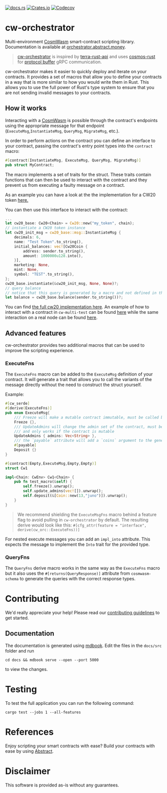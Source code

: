 <a href="https://docs.rs/cw-orc/latest" ><img alt="docs.rs" src="https://img.shields.io/docsrs/cw-orc"></a> <a href="https://crates.io/crates/cw-orc" ><img alt="Crates.io" src="https://img.shields.io/crates/d/cw-orc"></a> <a href="https://app.codecov.io/gh/AbstractSDK/cw-orc" ><img alt="Codecov" src="https://img.shields.io/codecov/c/github/AbstractSDK/cw-orc?token=CZZH6DJMRY"></a>

# cw-orchestrator

Multi-environment [CosmWasm](https://cosmwasm.com/) smart-contract scripting library.  Documentation is available at [orchestrator.abstract.money](https://orchestrator.abstract.money).

> [cw-orchestrator](cw-orc/README.md) is inspired by [terra-rust-api](https://github.com/PFC-Validator/terra-rust) and uses [cosmos-rust](https://github.com/cosmos/cosmos-rust) for [protocol buffer](https://developers.google.com/protocol-buffers/docs/overview) gRPC communication.

cw-orchestrator makes it easier to quickly deploy and iterate on your contracts. It provides a set of macros that allow you to define your contracts in a way that is more similar to how you would write them in Rust. This allows you to use the full power of Rust's type system to ensure that you are not sending invalid messages to your contracts.

## How it works

Interacting with a [CosmWasm](https://cosmwasm.com/) is possible through the contract's endpoints using the appropriate message for that endpoint (`ExecuteMsg`,`InstantiateMsg`, `QueryMsg`, `MigrateMsg`, etc.).

In order to perform actions on the contract you can define an interface to your contract, passing the contract's entry point types into the `contract` macro:

```rust
#[contract(InstantiateMsg, ExecuteMsg, QueryMsg, MigrateMsg)]
pub struct MyContract;
```

The macro implements a set of traits for the struct. These traits contain functions that can then be used to interact with the contract and they prevent us from executing a faulty message on a contract.

As an example you can have a look at the the implementation for a CW20 token [here.](cw-plus-orc/src/contracts/cw20_base.rs)

You can then use this interface to interact with the contract:

```rust
...
let cw20_base: Cw20<Chain> = Cw20::new("my_token", chain);
// instantiate a CW20 token instance
let cw20_init_msg = cw20_base::msg::InstantiateMsg {
    decimals: 6,
    name: "Test Token".to_string(),
    initial_balances: vec![Cw20Coin {
        address: sender.to_string(),
        amount: 1000000u128.into(),
    }],
    marketing: None,
    mint: None,
    symbol: "TEST".to_string(),
};
cw20_base.instantiate(&cw20_init_msg, None, None)?;
// query balance
// notice that this query is generated by a macro and not defined in the object itself!
let balance = cw20_base.balance(sender.to_string())?;
```

You can find [the full cw20 implementation here](cw-orc/examples/cw20.rs). An example of how to interact with a contract in `cw-multi-test` can be found [here](cw-plus-orc/examples/cw-plus-mock.rs) while the same interaction on a real node can be found [here](cw-plus-orc/examples/cw-plus-daemon.rs).

## Advanced features

cw-orchestrator provides two additional macros that can be used to improve the scripting experience.

### ExecuteFns

The `ExecuteFns` macro can be added to the `ExecuteMsg` definition of your contract. It will generate a trait that allows you to call the variants of the message directly without the need to construct the struct yourself.

Example:

```rust
#[cw_serde]
#[derive(ExecuteFns)]
pub enum ExecuteMsg{
    /// Freeze will make a mutable contract immutable, must be called by an admin
    Freeze {},
    /// UpdateAdmins will change the admin set of the contract, must be called by an existing admin,
    /// and only works if the contract is mutable
    UpdateAdmins { admins: Vec<String> },
    /// the `payable` attribute will add a `coins` argument to the generated function
    #[payable]
    Deposit {}
}

#[contract(Empty,ExecuteMsg,Empty,Empty)]
struct Cw1

impl<Chain: CwEnv> Cw1<Chain> {
    pub fn test_macro(&self) {
        self.freeze().unwrap();
        self.update_admins(vec![]).unwrap();
        self.deposit(&[Coin::new(13,"juno")]).unwrap();
    }
}
```

> We recommend shielding the `ExecuteMsgFns` macro behind a feature flag to avoid pulling in `cw-orchestrator` by default.
> The resulting derive would look like this: `#[cfg_attr(feature = "interface", derive(cw_orc::ExecuteFns))]`

For nested execute messages you can add an `impl_into` attribute. This expects the message to implement the `Into` trait for the provided type.

### QueryFns

The `QueryFns` derive macro works in the same way as the `ExecuteFns` macro but it also uses the `#[returns(QueryResponse)]` attribute from `cosmwasm-schema` to generate the queries with the correct response types.

# Contributing

We'd really appreciate your help! Please read our [contributing guidelines](docs/src/contributing.md) to get started.

## Documentation

The documentation is generated using [mdbook](https://rust-lang.github.io/mdBook/index.html). Edit the files in the `docs/src` folder and run

```shell
cd docs && mdbook serve --open --port 5000
```

to view the changes.

# Testing
To test the full application you can run the following command:

```shell
cargo test --jobs 1 --all-features
```

# References

Enjoy scripting your smart contracts with ease? Build your contracts with ease by using [Abstract](https://abstract.money).

# Disclaimer

This software is provided as-is without any guarantees.
